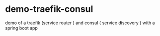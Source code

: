 # demo-traefik-consul
demo of a traefik (service router ) and consul ( service discovery ) with a spring boot app
